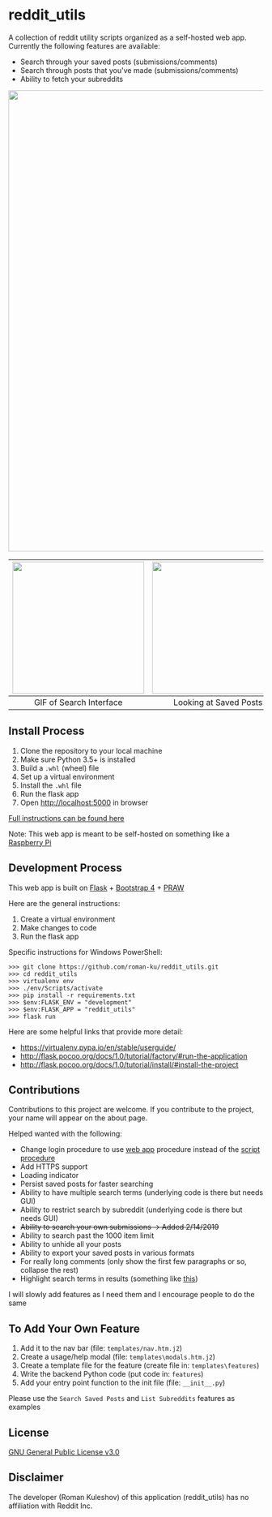
# reddit_utils

A collection of reddit utility scripts organized as a self-hosted web app. Currently the following features are available:

* Search through your saved posts (submissions/comments)
* Search through posts that you've made (submissions/comments)
* Ability to fetch your subreddits

<img src="https://i.imgur.com/6Z3XtYC.png" width="909">

<center>

| <img src="https://i.imgur.com/I2yUn5j.gif" width="260"/> | <img src="https://i.imgur.com/PmxrN3G.png" width="260"/> | <img src="https://i.imgur.com/YZ0ggwN.png" width="260"/> |
|:--------------------------------------------------------:|:--------------------------------------------------------:|:--------------------------------------------------------:|
| GIF of Search Interface | Looking at Saved Posts | Trying the List Subreddits feature |

</center>

## Install Process

1. Clone the repository to your local machine
1. Make sure Python 3.5+ is installed
1. Build a `.whl` (wheel) file
1. Set up a virtual environment
1. Install the `.whl` file
1. Run the flask app 
1. Open [http://localhost:5000](http://localhost:5000) in browser

[Full instructions can be found here](http://flask.pocoo.org/docs/1.0/tutorial/deploy/#build-and-install)

Note: This web app is meant to be self-hosted on something like a [Raspberry Pi](https://en.wikipedia.org/wiki/Raspberry_Pi)

## Development Process

This web app is built on [Flask](http://flask.pocoo.org/) + [Bootstrap 4](http://getbootstrap.com/) + [PRAW](https://github.com/praw-dev/praw)

Here are the general instructions:

1. Create a virtual environment
1. Make changes to code
1. Run the flask app

Specific instructions for Windows PowerShell:

```
>>> git clone https://github.com/roman-ku/reddit_utils.git
>>> cd reddit_utils
>>> virtualenv env
>>> ./env/Scripts/activate
>>> pip install -r requirements.txt
>>> $env:FLASK_ENV = "development"
>>> $env:FLASK_APP = "reddit_utils"
>>> flask run
```

Here are some helpful links that provide more detail:

* https://virtualenv.pypa.io/en/stable/userguide/
* http://flask.pocoo.org/docs/1.0/tutorial/factory/#run-the-application
* http://flask.pocoo.org/docs/1.0/tutorial/install/#install-the-project

## Contributions

Contributions to this project are welcome. If you contribute to the project, your name will appear on the about page.

Helped wanted with the following:

* Change login procedure to use [web app](https://praw.readthedocs.io/en/latest/getting_started/authentication.html#web-application) procedure instead of the [script procedure](https://praw.readthedocs.io/en/latest/getting_started/authentication.html#script-application)
* Add HTTPS support
* Loading indicator
* Persist saved posts for faster searching
* Ability to have multiple search terms (underlying code is there but needs GUI)
* Ability to restrict search by subreddit (underlying code is there but needs GUI)
* <del>Ability to search your own submissions -> Added 2/14/2019</del>
* Ability to search past the 1000 item limit
* Ability to unhide all your posts
* Ability to export your saved posts in various formats
* For really long comments (only show the first few paragraphs or so, collapse the rest)
* Highlight search terms in results (something like [this](https://markjs.io/))

I will slowly add features as I need them and I encourage people to do the same

## To Add Your Own Feature

1. Add it to the nav bar (file: `templates/nav.htm.j2`)
1. Create a usage/help modal (file: `templates\modals.htm.j2`)
1. Create a template file for the feature (create file in: `templates\features`)
1. Write the backend Python code (put code in: `features`)
1. Add your entry point function to the init file (file: `__init__.py`)

Please use the `Search Saved Posts` and `List Subreddits` features as examples

## License

[GNU General Public License v3.0](https://choosealicense.com/licenses/gpl-3.0/)

## Disclaimer

The developer (Roman Kuleshov) of this application (reddit_utils) has no affiliation with Reddit Inc.
